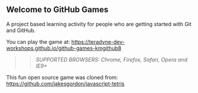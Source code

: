 ## Welcome to GitHub Games

A project based learning activity for people who are getting started with Git and GitHub.

You can play the game at: https://teradyne-dev-workshops.github.io/github-games-kmgithub8

>> _*SUPPORTED BROWSERS*: Chrome, Firefox, Safari, Opera and IE9+_

This fun open source game was cloned from: https://github.com/jakesgordon/javascript-tetris
